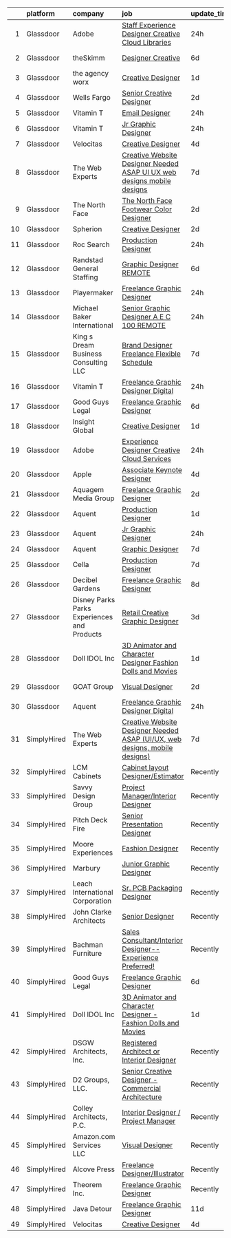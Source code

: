 

|    | platform    | company                                      | job                                                                                                                                                                                                                                                                                                                                                                                                                                                                                                                                                                                                                                                                                                                                                                                                                                                                                                                                                                                                                                                                                                                                        | update_time   | location            |
|---:|:------------|:---------------------------------------------|:-------------------------------------------------------------------------------------------------------------------------------------------------------------------------------------------------------------------------------------------------------------------------------------------------------------------------------------------------------------------------------------------------------------------------------------------------------------------------------------------------------------------------------------------------------------------------------------------------------------------------------------------------------------------------------------------------------------------------------------------------------------------------------------------------------------------------------------------------------------------------------------------------------------------------------------------------------------------------------------------------------------------------------------------------------------------------------------------------------------------------------------------|:--------------|:--------------------|
|  1 | Glassdoor   | Adobe                                        | [Staff Experience Designer  Creative Cloud Libraries](https://www.glassdoor.com/partner/jobListing.htm?pos=130&ao=1136043&s=58&guid=00000181fb7ab67f8ef7457436968254&src=GD_JOB_AD&t=SR&vt=w&cs=1_d666f33f&cb=1657781532702&jobListingId=1008002526200&jrtk=3-0-1g7tnldm2kltu801-1g7tnldmhghre800-93a532eb56dadfa2-)                                                                                                                                                                                                                                                                                                                                                                                                                                                                                                                                                                                                                                                                                                                                                                                                                       | 24h           | San Francisco, CA   |
|  2 | Glassdoor   | theSkimm                                     | [Designer  Creative](https://www.glassdoor.com/partner/jobListing.htm?pos=125&ao=1136043&s=58&guid=00000181fb7ab67f8ef7457436968254&src=GD_JOB_AD&t=SR&vt=w&cs=1_d2046052&cb=1657781532702&jobListingId=1007990380605&jrtk=3-0-1g7tnldm2kltu801-1g7tnldmhghre800-3b288eefb1d2bdc2-)                                                                                                                                                                                                                                                                                                                                                                                                                                                                                                                                                                                                                                                                                                                                                                                                                                                        | 6d            | New York, NY        |
|  3 | Glassdoor   | the agency worx                              | [Creative Designer](https://www.glassdoor.com/partner/jobListing.htm?pos=108&ao=1110586&s=58&guid=00000181fb7ab67f8ef7457436968254&src=GD_JOB_AD&t=SR&vt=w&ea=1&cs=1_1abe1a9d&cb=1657781532698&jobListingId=1007999979667&cpc=F41FEAB56D215062&jrtk=3-0-1g7tnldm2kltu801-1g7tnldmhghre800-63945e7974dcb0bf--6NYlbfkN0CNOKpjDIEH11s39GTuUki_mvxNbnX5BtDlH5CMrheAnKze_5JrwQ4joDkGUDohP_RybvKQguCwO2bzn207p_14mbiHcywFIa1HWF2UP0_3f5Zk975uTAq5uCVwflsu_JCSQSKbiQ7a0xIZd76aSwml-WNW-2GZAACyMpIWDnwBr8SUJBdJ9gJtZ6GRC9VA3zud_DbTuIAwnHNuKwWBQUYMo06cqChxqdfd6s2FdEuAao9Unx1DHq0G-aaKt4UeBfcGYvOHQJjmTSULNSoXFUTG4UhuxakNC-Sq-o0kGsV3E-EmVu6CHraFF0IMCOkgETBXCvYUHiK9sGvIs3OFxcYQ8npKQnR3sc7nLKSoDlbSrvyjCaL5d8sWHy_89gqPJIkD3UI1Hz1oywDw-V57OeYts5XtK6MXu4vXpx6RjEAviusoBT6N6hDPtsRwbySOkyHqat8fIR-56WfYO1y5XDuddY9MDQl7Lyyr-DwQZAxSTzEjvs1WppQn3a4mVLJJ_Oc%3D)                                                                                                                                                                                                                                                                                 | 1d            | Remote              |
|  4 | Glassdoor   | Wells Fargo                                  | [Senior Creative Designer](https://www.glassdoor.com/partner/jobListing.htm?pos=105&ao=1110586&s=58&guid=00000181fb7ab67f8ef7457436968254&src=GD_JOB_AD&t=SR&vt=w&cs=1_d4ef8317&cb=1657781532697&jobListingId=1007998123713&cpc=654405A9B1E0A9F5&jrtk=3-0-1g7tnldm2kltu801-1g7tnldmhghre800-49905434c79913ed--6NYlbfkN0A0sLjryQUNkc81K2goHfqpo9JHml6Vo2yWT4XuRGLXtsN7afMoSAWdqBM3YHWeqUyQSD6a69BnF3DM5XVRxd-nXq6Rk28EhL1InB6dRjYNyz34TPjZc6EOxJNPAO2LEpbg0cv0Gg_4AzCc6sCV_mFe_9rDOhi5pxCrY9nbOlMvHH43u9XoRI1-eUYQp3I7NXyIMXBTYwPu3ino0LvzWyfd2tVjpGIql2B1aICOzI-r2DODJY38Dl8GmiiniS0kekdaf-YlShJlKJ9Y1wRqeElanyyPy4dxG_1CPYaXjfJXre4yzjKl3ANjHrAXBZlowODiIl2TYxBxg8PcuyZb2R33IaeBBu5ITMTYgxpXA3QVR9fHVyyzIf2yYfIySd2pz7sCD5XaLRBm1Y_zX1GePmQgMX-jfrg_N5qPdYt-nD-HZS0W0jr1fSGqX8u4KKYnVytLbAynQeA2VYjGtl2je7bwJeuRe9CKFftwqMHerFXIJ4GxfvkpOT3UUIPC2CK_JqeRSSOtJ8uzv3Z0gtIdp-PjurOAfTB-6_qb5TZY-2rcIJyMimy9a63ByoqFPxNACgtTOZ3WeuoHiuPSgUVyZyeiwmASX_rNw0y4xdcW1ARyj3dOsuVJSTJ41mQq07L_VID1fGb4LD7xPLR8A0PpiuSj5XR0Ze_7VHQGqEm9Zs5c90HAKtJeLLZUAuDvZhUr1-cWQ-6o35CRL3zkF_FFWQ12LgBNmUkg1tZBselBVKiMeIXfc0fNuB7Qy41SBy722g7tt6M4vSIxhQ%3D%3D) | 2d            | Minneapolis, MN     |
|  5 | Glassdoor   | Vitamin T                                    | [Email Designer](https://www.glassdoor.com/partner/jobListing.htm?pos=117&ao=1110586&s=58&guid=00000181fb7ab67f8ef7457436968254&src=GD_JOB_AD&t=SR&vt=w&cs=1_08e3594d&cb=1657781532698&jobListingId=1008002796766&cpc=2CAED5C921A5F994&jrtk=3-0-1g7tnldm2kltu801-1g7tnldmhghre800-d87153d55e7e46a1--6NYlbfkN0DMrcEu7yrtATojKJA7cEzGQ3FdRGWLh0CZQInL4ECGI6k5tN82kdM0OKoro5eXmjql8SpAchbaBvot-IE8GEt7H0Wn7yzLDQibqQCjyq5rFuLesK_Ha0vnmsSq6hQiCPnlT9Or5hPi1CPf3l1Z14EsOZft4d7P_VIjuqwxh2cLfYDe0-j-y6KhNAb0n3hJfInHapUijA9-94JzQ0MknXzKDNqowfiNl6IC532gboWOHZSsqDqDGaL2J1b7bNqt8O7-WdHCYFTI5Blnvv6Pony6fHPgE4bdkEj6E3WGr6LdPIoZMb2zia-ZajEB8y3ieuAqXcOxfQS9QNbQ06jwPpampfLV3PtOGqJjFSBt7S_X9H2QhOyezDpW4m-Z-Zvhj6sUvXZjKEpYKw65gwR_3YL7DoLKh7ER_1Gc9JjylRN0U278VHa8bWCyWAVUDVx0L7y_OdhgPgpKoBdNZnp-AYAk)                                                                                                                                                                                                                                                                                                                                       | 24h           | Remote              |
|  6 | Glassdoor   | Vitamin T                                    | [Jr  Graphic Designer](https://www.glassdoor.com/partner/jobListing.htm?pos=112&ao=1110586&s=58&guid=00000181fb7ab67f8ef7457436968254&src=GD_JOB_AD&t=SR&vt=w&cs=1_9f5638d3&cb=1657781532698&jobListingId=1008004122109&cpc=32EE424DE2B657EB&jrtk=3-0-1g7tnldm2kltu801-1g7tnldmhghre800-f927bbf179ecebf4--6NYlbfkN0DMrcEu7yrtATojKJA7cEzGQ3FdRGWLh0CZQInL4ECGI6k5tN82kdM0cJmh4vC7GgjU4IZFPHYOlc5pUxMEeRMxtJYZKHkPHdtO62Iy9lVoZhAIu2S4XzkDEEtmJ95GBdsERpUV-98-k1rqGhn_uEH7OyVudsc8q053j9TlfObxlu_txI9sb52gEUeSexkJbV7RYdfhECxw5I1o36FS-1IdrmePLH_Ug18oaPp9bUBsOd0-NoBgqoUUnyfcqH0DeCTEB1us1X0aU_9H74x5hvbNcsepLrh11-tCDY6xtFirSUY0kkZPmWK2DHyNsXfvvd9zWYctZUaTKKdlKO-KHXY7Hf4WRy6FZR7AT8PSfiUtGeawET63xxDtug95RgUP7gTyHHQ0mWoDmsBHBMLEge8Bpfgz8JNtg0rjJreAwtA24MJ5bI1qkYP57s3NUXtXm9fp9LW9cspCMEU1NLZEzeVqKlOsnmtezgM%3D)                                                                                                                                                                                                                                                                                                                   | 24h           | Carlsbad, CA        |
|  7 | Glassdoor   | Velocitas                                    | [Creative Designer](https://www.glassdoor.com/partner/jobListing.htm?pos=118&ao=1136043&s=58&guid=00000181fb7ab67f8ef7457436968254&src=GD_JOB_AD&t=SR&vt=w&ea=1&cs=1_52e55359&cb=1657781532699&jobListingId=1007994273602&jrtk=3-0-1g7tnldm2kltu801-1g7tnldmhghre800-40da8c048c689c67-)                                                                                                                                                                                                                                                                                                                                                                                                                                                                                                                                                                                                                                                                                                                                                                                                                                                    | 4d            | Remote              |
|  8 | Glassdoor   | The Web Experts                              | [Creative Website Designer Needed ASAP  UI UX  web designs  mobile designs ](https://www.glassdoor.com/partner/jobListing.htm?pos=119&ao=1136043&s=58&guid=00000181fb7ab67f8ef7457436968254&src=GD_JOB_AD&t=SR&vt=w&ea=1&cs=1_c37b538f&cb=1657781532699&jobListingId=1007987314718&jrtk=3-0-1g7tnldm2kltu801-1g7tnldmhghre800-006496345e05e91e-)                                                                                                                                                                                                                                                                                                                                                                                                                                                                                                                                                                                                                                                                                                                                                                                           | 7d            | Remote              |
|  9 | Glassdoor   | The North Face                               | [The North Face  Footwear Color Designer](https://www.glassdoor.com/partner/jobListing.htm?pos=122&ao=1136043&s=58&guid=00000181fb7ab67f8ef7457436968254&src=GD_JOB_AD&t=SR&vt=w&cs=1_ecabe9d1&cb=1657781532701&jobListingId=1007998070345&jrtk=3-0-1g7tnldm2kltu801-1g7tnldmhghre800-da2d3e2e160afeb7-)                                                                                                                                                                                                                                                                                                                                                                                                                                                                                                                                                                                                                                                                                                                                                                                                                                   | 2d            | Denver, CO          |
| 10 | Glassdoor   | Spherion                                     | [Creative Designer](https://www.glassdoor.com/partner/jobListing.htm?pos=106&ao=1110586&s=58&guid=00000181fb7ab67f8ef7457436968254&src=GD_JOB_AD&t=SR&vt=w&ea=1&cs=1_668691a8&cb=1657781532697&jobListingId=1007997451737&cpc=1CBFC3E34E2A31FF&jrtk=3-0-1g7tnldm2kltu801-1g7tnldmhghre800-1e1398609a68b71d--6NYlbfkN0BpNZHkGCYrNx41be8qaaTe0TzeBrdPS_PZvndxEDoRqCuH3CNcO_WgIxvH872q8BXocWzhpZ2eRKqkciQtsNBTawKLGBCPr2cWDGwrhQ-bf1cswthjJFSiqlVhhCMNwL2HoaXnVr_hlWdlAjgOm77T8-YWdXZWO3viAo31AQo78StG72DOM7TWp8lqTKskptAZp3d3D0-h3YCOPMZSkgUUW0T_0rvozVyBlP1YA4MarOjqYMbY0bcCq6qV3yyVF_dX9qyPSoT11vTJ40pqA_t_3LjDZv_NpoB3yaSKT1tHKYNrxklJKm7DkG4o_84crpKeoq8HlOI6OTD7XgbnrSWhvzy8BAFXVOJPAdT3Lrd60iPEqaEi_a_ZIBSBn2Ulkv71XsI53jjrtQAEhC5Tv33fjt9JLXsxnv-LPawxMl4-lKRF7qfjoLTH8CgShY5iJA9ZUTxG0jFnkBSC0Oa6WBqJgl1XtLLJzdDCQ9V9kE7PMkVkCa8ynMXSFRFPP37l40g%3D)                                                                                                                                                                                                                                                                                 | 2d            | Lebanon, IN         |
| 11 | Glassdoor   | Roc Search                                   | [Production Designer](https://www.glassdoor.com/partner/jobListing.htm?pos=110&ao=1110586&s=58&guid=00000181fb7ab67f8ef7457436968254&src=GD_JOB_AD&t=SR&vt=w&ea=1&cs=1_ba8bee36&cb=1657781532698&jobListingId=1008002873267&cpc=AC285F3A3ECA6BB0&jrtk=3-0-1g7tnldm2kltu801-1g7tnldmhghre800-addaca8772c6d40c--6NYlbfkN0CMHfdvImXyhvk82aHanYmk_omNMXOkHedsHncAw9pogZQ8McdVG3ZgtV6D129IFYhfTL7yuxeJosBcH9muJWk9YjK52T1y8O0szOu9vTCKpmDjplYXk-IMpyXv9A-aKX-ksh4eAFC-aE-SiQhh8OCuPLec8bbQAg5TTcVH-hdjBv8d1fndIoosveEmcE8050BcZiyhCt5Fvp4o24MIJ-bNPXWPZNFDghEEr4p6Nn3WkZP3dqEnHOhJ6OVy7dPqINPIGWq54rzOix4DkNElQWGB6-tXU5HXgVDUTKS7tX_K5YB9uFZ3Eqb96UKMElawwiEJIMwrm7Q8aQn1L-Pnfp0k1xVS19tZ1W9RxVz4ansX1WtJQzr6i1XzgesK81984HKP0wUhKiLypp9s4qdrAykFumCpMWOPGTfikaQJrk7J7FzJ85oZK_bJDmKZl9Nc71DIULltDHVAr-S83-MLyrOzuoJCbs6hkinh15x1qnneecKSGoCfeFwA_0h4cCDT87yPqlimC90ceg%3D%3D)                                                                                                                                                                                                                                                                 | 24h           | Remote              |
| 12 | Glassdoor   | Randstad General Staffing                    | [Graphic Designer   REMOTE](https://www.glassdoor.com/partner/jobListing.htm?pos=116&ao=1110586&s=58&guid=00000181fb7ab67f8ef7457436968254&src=GD_JOB_AD&t=SR&vt=w&ea=1&cs=1_b262e396&cb=1657781532699&jobListingId=1007990726948&cpc=8795CF9063CD573D&jrtk=3-0-1g7tnldm2kltu801-1g7tnldmhghre800-4705afaf81c910a4--6NYlbfkN0BP0SNj5t90jkfF5SbRhYc-YYyKnIlIACqwosTKYtJiUOPFcGVraBBNH3PqNVaKMlOuVmRJWKrrq4EM2jRhWlKfZxM8eXEywoHlN3U-M2UVWO94To79VdvpioeFj0KoewcVhePBU7vspZEM1G4UbOHc7zykI3Y0lskQjYjoXHr1-1fzniQvjeCbaTnFzzO3sOdBEpEZYtvyenTqU5CcgeEImzBh8LmLw1yxHbLgiRz0nJ5As1261ZLhzAtou2XFdQwHnct3u2fifEk4EIJ4VserT3yZ7mv6ADMDx8yCBjcEQTBe6qi3hIliNh60mzqO5Ro2wPRDYR4pCvOJeZTsgjSwdO_DEsvhFjRIjR3KGLkBRN2fK2juChhAzEVTH6IyvJBOXUtZrVL7e3YGK4Kfi9plbVg8-aaz6pWIuwCE0-49-BelA3OR1EHSdUh2Nqa_PG3IydzSdBrUebFxdDL_U9h6ofeP8ItR9PR3eIiXuZrnbNHib6eYIvcBTnqvIKEKOmplNvSm63DXyOY---G9jfPD_zV_Eu489YnixkAbbr5tG_6efEW7Koi_cJctJQnSvXmF_YSU3SFIr2ZR3lYhszA78nhlpBlBlm34O2S6XcBEw8NgbEXa68_28WtUmAHqaBTXpJ0UkxU1OBnVgG8wL3FU)                                                                                                                       | 6d            | Remote              |
| 13 | Glassdoor   | Playermaker                                  | [Freelance Graphic Designer](https://www.glassdoor.com/partner/jobListing.htm?pos=128&ao=1136043&s=58&guid=00000181fb7ab67f8ef7457436968254&src=GD_JOB_AD&t=SR&vt=w&ea=1&cs=1_c86c6baa&cb=1657781532702&jobListingId=1008002913738&jrtk=3-0-1g7tnldm2kltu801-1g7tnldmhghre800-0015d32ae1299b20-)                                                                                                                                                                                                                                                                                                                                                                                                                                                                                                                                                                                                                                                                                                                                                                                                                                           | 24h           | Remote              |
| 14 | Glassdoor   | Michael Baker International                  | [Senior Graphic Designer   A E C   100  REMOTE](https://www.glassdoor.com/partner/jobListing.htm?pos=101&ao=1110586&s=58&guid=00000181fb7ab67f8ef7457436968254&src=GD_JOB_AD&t=SR&vt=w&cs=1_62686308&cb=1657781532696&jobListingId=1008003647290&cpc=AF770993EC679D41&jrtk=3-0-1g7tnldm2kltu801-1g7tnldmhghre800-fe1c8db2364e4908--6NYlbfkN0Bw6-PCJRpRXGAWvRKjRGO12LLkIPLF8Mel29qcmNmjc051Zg1Fu4MVlztxQQQgvSO0mu882ydATROMRq3nK6p594UDNxCN2h3MVWR62BZ1eKVqsk8te5xY6a_fqJprPSnWNCe80mmwmlxLAE5fLxpkG5L1f4qFXUWS4f86M4Q0pg4p1hFvuR-5qK3f0joeI07ulaMylgBS36iXzmQ23qpSfIaASRUvn6-N56ZdQ8xlcXtAB3Qxwc1LaGZZ-J6_i-aTpEW6oOL3mMEW1Ljza1F4xDnDXbTPsnVNCchK9GiaXv3eHnjHmnbHeG5gkqmu9vE5bnpgyQe6zN3a4sDCdfLpqNjICuszmsplxZ17pjAhGQtmAU1xl2G-hTPM9CiUf0U5uMguXR_gbgh4kIjH9LA4BaJMbieqwyYz4Njzu0iuhVeCgQyNbXwxnzTbW14tY86mDf03bC8bkNTW2YFCYMSXwi_yPCbgSnBqimmR-5K52P1o0pu_YFKjquzbCgBI3C7g20lwDLFPkVE6VnuPTKcn)                                                                                                                                                                                                                                        | 24h           | Los Angeles, CA     |
| 15 | Glassdoor   | King s Dream Business Consulting  LLC        | [Brand Designer  Freelance  Flexible Schedule ](https://www.glassdoor.com/partner/jobListing.htm?pos=124&ao=1136043&s=58&guid=00000181fb7ab67f8ef7457436968254&src=GD_JOB_AD&t=SR&vt=w&ea=1&cs=1_5d3d3dfc&cb=1657781532702&jobListingId=1007987829320&jrtk=3-0-1g7tnldm2kltu801-1g7tnldmhghre800-3eb121c0ff340177-)                                                                                                                                                                                                                                                                                                                                                                                                                                                                                                                                                                                                                                                                                                                                                                                                                        | 7d            | Remote              |
| 16 | Glassdoor   | Vitamin T                                    | [Freelance Graphic Designer  Digital ](https://www.glassdoor.com/partner/jobListing.htm?pos=113&ao=1110586&s=58&guid=00000181fb7ab67f8ef7457436968254&src=GD_JOB_AD&t=SR&vt=w&cs=1_d2a47b9e&cb=1657781532698&jobListingId=1008003371939&cpc=FD1C1DA32C38CFA7&jrtk=3-0-1g7tnldm2kltu801-1g7tnldmhghre800-b8aaf4f790a6822f--6NYlbfkN0DMrcEu7yrtATojKJA7cEzGQ3FdRGWLh0CZQInL4ECGI6k5tN82kdM0cJmh4vC7GgjKNvTzYday83o81_T4WKA7b-d9Hj33A104tepf51FPuFTB1Ljl-RdeiHAR7waaXXEbP6UQJH3qO91B-OiRteeOFAg_UGoOJfky8aSC0JcLRR0eWGWkzjhNZXuibMQqDoy-frQgTas-jDDSfihWJXl7h7nGEq2wbOB-8ompVmsD6F7f7RNuZ_0joAoHrEKOkGiOmzYtZTpipxsbBmrMtFDyEgHuPWcDGTEycFjOwv2sehZO-18eIveX7fG1tIF0THMon77I6kNs2ff-kJVvxFRycBcBWeqU6UOFPBIzm8aG5pOSyUVOH7xd5ybBTVIwMV49LMO2EkWDBydixOueine4NqSRHPxbFNSKJT4bJV9fWHnmyXR-9zdut5OF2JtFWT3RBOZxKEOb0rev7t1ote442esVTgzQHiI%3D)                                                                                                                                                                                                                                                                                                   | 24h           | Boston, MA          |
| 17 | Glassdoor   | Good Guys Legal                              | [Freelance Graphic Designer](https://www.glassdoor.com/partner/jobListing.htm?pos=123&ao=1136043&s=58&guid=00000181fb7ab67f8ef7457436968254&src=GD_JOB_AD&t=SR&vt=w&ea=1&cs=1_d840fae5&cb=1657781532701&jobListingId=1007990589634&jrtk=3-0-1g7tnldm2kltu801-1g7tnldmhghre800-8d7250e8167ebbb4-)                                                                                                                                                                                                                                                                                                                                                                                                                                                                                                                                                                                                                                                                                                                                                                                                                                           | 6d            | Remote              |
| 18 | Glassdoor   | Insight Global                               | [Creative Designer](https://www.glassdoor.com/partner/jobListing.htm?pos=107&ao=1110586&s=58&guid=00000181fb7ab67f8ef7457436968254&src=GD_JOB_AD&t=SR&vt=w&cs=1_d3d4d189&cb=1657781532697&jobListingId=1008000003584&cpc=8795CF9063CD573D&jrtk=3-0-1g7tnldm2kltu801-1g7tnldmhghre800-8a60e29f1ee4431f--6NYlbfkN0BKkHZu3wF05EeDimN_p6sYpKCMArvwa95YdH7UpkaBCqc7l59Erwqcm87s8bKO7itaYRS7I2DEaG3_0nxB3h8weMowPUDdjWwCb4iu3DIi0gdQuJVQ2azOZQDvE3MgTITb6ggnsNW2KHEU5jt_2jeJrwmXBl1cDe9l5zY0hfZbvvOdZ4NrCoqz475rMo9gxQhliKJmbGh7jgnLP5X9owlK6HhE8Ybi3-jXpkvWXwTToQ1huu27RxIvDJo17vodQPwxETg36SnfDCWOTfuXXkGAY1O1Yh4up_SF6-fdDaaKa1Fk2kTVKLP81UDZDpLOu9G2s2WT2HscqOVGQWhBWYl9GZxvnAulVDyEtMhGCOO0Y3z9BgQd8056gLvb3PGvbOKg9N-IWEvpwrn1NJxberN5mUvFUc-YgyIbHWYAV5qJo-bf7813tfE0Ml23GcGqUn_DNHovWJdr6WnvamI1tJoAkwBh-rAEJ4rr-Qxy_rTBug%3D%3D)                                                                                                                                                                                                                                                                                                        | 1d            | Charlotte, NC       |
| 19 | Glassdoor   | Adobe                                        | [Experience Designer  Creative Cloud Services](https://www.glassdoor.com/partner/jobListing.htm?pos=121&ao=1136043&s=58&guid=00000181fb7ab67f8ef7457436968254&src=GD_JOB_AD&t=SR&vt=w&cs=1_b29e087e&cb=1657781532699&jobListingId=1008002526202&jrtk=3-0-1g7tnldm2kltu801-1g7tnldmhghre800-61d1975f214f8762-)                                                                                                                                                                                                                                                                                                                                                                                                                                                                                                                                                                                                                                                                                                                                                                                                                              | 24h           | San Francisco, CA   |
| 20 | Glassdoor   | Apple                                        | [Associate Keynote Designer](https://www.glassdoor.com/partner/jobListing.htm?pos=127&ao=1136043&s=58&guid=00000181fb7ab67f8ef7457436968254&src=GD_JOB_AD&t=SR&vt=w&cs=1_386e693d&cb=1657781532702&jobListingId=1007994885822&jrtk=3-0-1g7tnldm2kltu801-1g7tnldmhghre800-d364f6aa50efa23d-)                                                                                                                                                                                                                                                                                                                                                                                                                                                                                                                                                                                                                                                                                                                                                                                                                                                | 4d            | Cupertino, CA       |
| 21 | Glassdoor   | Aquagem Media Group                          | [Freelance Graphic Designer](https://www.glassdoor.com/partner/jobListing.htm?pos=104&ao=1110586&s=58&guid=00000181fb7ab67f8ef7457436968254&src=GD_JOB_AD&t=SR&vt=w&ea=1&cs=1_6c1351cb&cb=1657781532697&jobListingId=1007997764191&cpc=2CAED5C921A5F994&jrtk=3-0-1g7tnldm2kltu801-1g7tnldmhghre800-4d2ebfee1366db9c--6NYlbfkN0B77_YC1ejH0LARr0gp97391Yy-TxGeqGyDyozsWtoFq9ZzXKVwNAMSh-0H-d8B6y-JMNg478dgS_EFxLQkcC0AR7XcPLpj2GLpx5-vSU0lZW1E1EjVYHQ7_aX-_DxG2gjY-MmmjSMVqG21zx0Or1c9fsnWdtnAVM0BvkcaXuyhDiOkSGcRDg_6oGk-XpsOGOKy4r6P20wnZxYCoFvmidzKL05Y00mcGgrRJEnmRHkg6Wg265UVgU7mMvvZdCWKeKHIg3RaO8fjllbDyB2V7o9C28In9reZo7WmPrgxgVxqRQZHZW9ruYZpdzGICK4pFiXFwld6JIGmv3To4SIl9x-RTJpzFuv4nqVlpgO3DeLrFr2hi-9aNPaf_i2tdgRug6T1yK-Uo4mo4FZM96V4c-2zM2HM79Y8PJiANrNfXwWLA7iGUGiWBjuca3kAUyUyPal4X5QyplzVCfvYiuY2hzPrP_YHHkPvf7lvgpC1fxFaVFF_8vBVfGCCfYgJwEhsHmQ%3D)                                                                                                                                                                                                                                                                        | 2d            | Remote              |
| 22 | Glassdoor   | Aquent                                       | [Production Designer](https://www.glassdoor.com/partner/jobListing.htm?pos=111&ao=1110586&s=58&guid=00000181fb7ab67f8ef7457436968254&src=GD_JOB_AD&t=SR&vt=w&cs=1_82d43aac&cb=1657781532698&jobListingId=1008001116189&cpc=FD1C1DA32C38CFA7&jrtk=3-0-1g7tnldm2kltu801-1g7tnldmhghre800-690ea9a160405fa7--6NYlbfkN0DMrcEu7yrtATojKJA7cEzGQ3FdRGWLh0CZQInL4ECGI9gD0Wolx9R2v-Aex0-GK05W53OkiJifQxlRavF4jv6APzz-RK37WNysVXED3ZYFun9U7efaEyA0TQ9uauy9vzrdJYvjMG3TgDS4jSgzLd0D2qTawX-pzCyzLkwH6byobjWaVpiR6Q_BXf5ulzfvppSPpUziw9caJWXOfBYot2q_MyzscSSvI1FEagyJwyDLG7rTa-6ZIobMDO5PjE_j3hBnLuPInWv4s24HFgdTiiYw4gVKNEDmeTBzMhNqmEPAnW4b9HmEG_bsMKUAbJNOsLL1CRsggTU4YI2CTD1Lfz9M3ZhDGOgOr-PbnME5qqd3dl2NsGNwBLIbG-do_J-dvHSOdI9GgKMqfbGU5wxJ8jRupNx9N0PKXpIKVW85QSi6JSOtoLYDkDGibseVzodGtQjXP-j-5awEjQ%3D%3D)                                                                                                                                                                                                                                                                                                                                      | 1d            | Austin, TX          |
| 23 | Glassdoor   | Aquent                                       | [Jr  Graphic Designer](https://www.glassdoor.com/partner/jobListing.htm?pos=109&ao=1110586&s=58&guid=00000181fb7ab67f8ef7457436968254&src=GD_JOB_AD&t=SR&vt=w&cs=1_d46e1a53&cb=1657781532697&jobListingId=1008003545858&cpc=0FE1F5EA2BC84A01&jrtk=3-0-1g7tnldm2kltu801-1g7tnldmhghre800-7c58a0a5956f9fb1--6NYlbfkN0DMrcEu7yrtATojKJA7cEzGQ3FdRGWLh0CZQInL4ECGI9gD0Wolx9R2v-Aex0-GK04yPt-upQdo0cKldWiGhUvmZAIuevY5kdmVCKwBAolq96kWulbjQeAT9Y3fnlzHfRH784kwzdZj8A0fKRc4KRD4lYQL6Baic2ADNSBUnvwxEI97bJJo2HF7sNWHVYg_lVJa8O0IEjmXM6t2TO21_Z0agoEuxv0JSBDOVQwjn1BCc0W6zMqE5k38u_BeuvbH9-9sHRryfuJuUolXSkppAnLd0u3_MzvqInGftgHbfKfc8juP2Wqt_vydjukuQ5EJriHBoyDhUlNif97dWlvHa3oWDNHvKmobjhMFMejGfnkk8mg1_YozUh1Jebtz8wb6HpNxVqpy3eHZsVS1U1DvEqg9WL3Zs9WqwUqz6oNowYEsP6xW2a6SHxqfUi55Wdxr6RwEGt0hwKjcCg%3D%3D)                                                                                                                                                                                                                                                                                                                                     | 24h           | Carlsbad, CA        |
| 24 | Glassdoor   | Aquent                                       | [Graphic Designer](https://www.glassdoor.com/partner/jobListing.htm?pos=114&ao=1110586&s=58&guid=00000181fb7ab67f8ef7457436968254&src=GD_JOB_AD&t=SR&vt=w&cs=1_bea3ae2b&cb=1657781532698&jobListingId=1007988996665&cpc=FD1C1DA32C38CFA7&jrtk=3-0-1g7tnldm2kltu801-1g7tnldmhghre800-d52aca7df62de0a8--6NYlbfkN0DMrcEu7yrtATojKJA7cEzGQ3FdRGWLh0CZQInL4ECGI9gD0Wolx9R2v-Aex0-GK042anucAX0UHAFAOZzfrb71RaUo5kU5NRbNy-NsEMl1LCrzajUtzA10UAE84u9e-MwLM1_TYh0_bh1m7rzdxuUI1PJE0uGSyUy0yJb0OhvDaSRtH0zIyBLBdySnNb3cw-h8U9yBVEAu8VzU5wQIA81Z-XhvzMgWiJRm_yWR7WWtq5xeCsZicG2bw3rXfRjq8CxyO1mU4LjxGeQUbEotHset1yHLR1i2NMAYTDVF_hwrzffBV2xvw0-J4I8Hf5zu3ZNgD4YSKVjRiYA3-7SmuoE14xntbz2IX4imXhrVExYXdJKgZxJPZAGzc1OuDeW0KzgHYmBfK16-dGtwgjJNhHxT1pw-nCoUmCZzIfbU2FbyhP-9LGFpSiBOLXM7twsFMKm_PnWmlJz40w%3D%3D)                                                                                                                                                                                                                                                                                                                                         | 7d            | Atlanta, GA         |
| 25 | Glassdoor   | Cella                                        | [Production Designer](https://www.glassdoor.com/partner/jobListing.htm?pos=103&ao=1110586&s=58&guid=00000181fb7ab67f8ef7457436968254&src=GD_JOB_AD&t=SR&vt=w&cs=1_676d337b&cb=1657781532697&jobListingId=1007988004455&cpc=1CBFC3E34E2A31FF&jrtk=3-0-1g7tnldm2kltu801-1g7tnldmhghre800-661a33f648736994--6NYlbfkN0ABL5jwqrJX8j4-zsE1pdctockIOMh3bUiDojLxDHSgfnyfdrl215GIT9Vdrv6w9Un7pt__NKFrEMXdFNI_-gXMZ64BdvBYCKAUevBPGXI9NHic9JvK49a230Zb2X6vcVYsrNyAKFJIlLC1TSb_-oWrcLHXJ76qSu6kicEr981IggWbCYTOMHxQSG1w7VsnOJ09FWWtf9U0dguAYQZ7vq3ZsNeT2SfqqFY4fmkK10bEItf40SJx_Swg8QkGhPUzOV8WKpQiZt9MObrKdmGJt_HxTldt7mMqbU10zFDghRJ5yEifi1w3n9Fhf0g5s1y0q6IwO18iOR6HS9QXkLuoCwCOdpyeio0r19v1X_PVI2Kqx_EMsXJRWF-2NiHdGgT2f5SHor1fVA-N_H2V5MkZsnHKqhgGMKGgSdXHV9SvTAk4gyHIJb3WHtsPdiN7fcujF7vaAC7vb692WAV1rd-IG6EWQ-njLSfqjcOkuE2ZzP5oM0vQLxkJV0XZedHOsGygTKefGoTgI_tDErfQoVSesZXdNcPJEkJB2mTrtkm-I5VDWrLNbIP84c6vCd90Xy8tGsoam-mj6rDKzxem5hOqdc-Y8bIWbq_jnibzW8FO_7x9DQRrNSV964n7DR_Czp8yhLs4eO7-7Jmxb5UYbVNPyK6mUz9-d9Sg9gbdGk5J3a8hxXG9is2xTA4Ijk1R6_lIdGxcDjX6YB_xo98jpf8mgrSt-XvXzUUwQCRMfK3xcNS9YCcT_C9oTsXzSMIktGPm7u8%3D)                    | 7d            | Dallas, TX          |
| 26 | Glassdoor   | Decibel Gardens                              | [Freelance Graphic Designer](https://www.glassdoor.com/partner/jobListing.htm?pos=126&ao=1136043&s=58&guid=00000181fb7ab67f8ef7457436968254&src=GD_JOB_AD&t=SR&vt=w&ea=1&cs=1_bcf34774&cb=1657781532702&jobListingId=1007985016865&jrtk=3-0-1g7tnldm2kltu801-1g7tnldmhghre800-07ae5562d47fac6d-)                                                                                                                                                                                                                                                                                                                                                                                                                                                                                                                                                                                                                                                                                                                                                                                                                                           | 8d            | Remote              |
| 27 | Glassdoor   | Disney Parks Parks  Experiences and Products | [Retail Creative Graphic Designer](https://www.glassdoor.com/partner/jobListing.htm?pos=102&ao=1110586&s=58&guid=00000181fb7ab67f8ef7457436968254&src=GD_JOB_AD&t=SR&vt=w&cs=1_67edb3ee&cb=1657781532696&jobListingId=1007995813881&cpc=FD1C1DA32C38CFA7&jrtk=3-0-1g7tnldm2kltu801-1g7tnldmhghre800-c9b8dbea7348a4e7--6NYlbfkN0DAFTyt7pbDCC2JPO79CSdi1dIb81yjczP5qsKcZIxgiRd1qisRd4re16D_VG3-wzUWs9OwoP3tNCVod-x4ixhAENJYn7zaAvT-O2dT1nectX2vuKd3XwIXTh_M96hf5SVUU7yCcdLtHPLwIlarxzG5DmHTpOqNGGhf288MimHLalMPM9qg4YF6Cisp6kVNIVqjr6JrnXDmMbsI5EzBiRuZfX2Dc2lZhZUcD5zW2yfsI8i7l3qxt0yhCyYUFvUGigUS_nbCbCnPTgAlsSyBwBIrLHIcZFgtgS1--MEtyZi8TWEYGfoaZwJpuG1HOu77YYvMEpRGwrPRFCeiOk-RaI1ISn-nB7DsRFXsAicfhC0eMd8IDff4Cd7KLBJhok3OoTAAWTQ7iEzHVZ8iPhcqGZWVGrpD42_C7PDcDH_CF99FBeMDtVvYBUbIa0M9smM6PdpLxb-m4-CPYg%3D%3D)                                                                                                                                                                                                                                                                                                                         | 3d            | Seattle, WA         |
| 28 | Glassdoor   | Doll IDOL Inc                                | [3D Animator and Character Designer   Fashion Dolls and Movies](https://www.glassdoor.com/partner/jobListing.htm?pos=120&ao=1136043&s=58&guid=00000181fb7ab67f8ef7457436968254&src=GD_JOB_AD&t=SR&vt=w&ea=1&cs=1_dd917e58&cb=1657781532699&jobListingId=1008000050419&jrtk=3-0-1g7tnldm2kltu801-1g7tnldmhghre800-692803b7bef0db82-)                                                                                                                                                                                                                                                                                                                                                                                                                                                                                                                                                                                                                                                                                                                                                                                                        | 1d            | Remote              |
| 29 | Glassdoor   | GOAT Group                                   | [Visual Designer](https://www.glassdoor.com/partner/jobListing.htm?pos=129&ao=1136043&s=58&guid=00000181fb7ab67f8ef7457436968254&src=GD_JOB_AD&t=SR&vt=w&ea=1&cs=1_ebdbf2c0&cb=1657781532702&jobListingId=1007998032082&jrtk=3-0-1g7tnldm2kltu801-1g7tnldmhghre800-4dfe2c3baada2ac6-)                                                                                                                                                                                                                                                                                                                                                                                                                                                                                                                                                                                                                                                                                                                                                                                                                                                      | 2d            | Los Angeles, CA     |
| 30 | Glassdoor   | Aquent                                       | [Freelance Graphic Designer  Digital ](https://www.glassdoor.com/partner/jobListing.htm?pos=115&ao=1110586&s=58&guid=00000181fb7ab67f8ef7457436968254&src=GD_JOB_AD&t=SR&vt=w&cs=1_3cb49769&cb=1657781532698&jobListingId=1008003545844&cpc=1160948BCBA38B5B&jrtk=3-0-1g7tnldm2kltu801-1g7tnldmhghre800-d76c20a269c53c77--6NYlbfkN0DMrcEu7yrtATojKJA7cEzGQ3FdRGWLh0CZQInL4ECGI9gD0Wolx9R2v-Aex0-GK04yPt-upQdo0XiJLa-I22KSxUnQo05J_hrJhbGxIhbmcfVC-xMf3E06Jq3qkG9uVBXC7pswMq01_4u5HibExqvuEFpwQg8lCGqXTR3gUICnAKHY0il2GEwAZz0cBI-wY5qczknhs8O27rU-wKUYqCMNRpAmc7J8eFxn6MvvZx3NQqjsUVGlNGz28k7twLCKdE5lrZyItCeSVMPdGYWbCdVVv9Cvl7eQclf2S2gFA6OdvwhGb3ZFj5HEZlHLcO7KGJKI5FZ39Y5t0Tf0Q_Lp1slBk-WhY0Pv3ikmCI37h9WmuIrCJh8f5hUXVY9rESKRmtFXMw1MSIkOMK_jRgc81jKwqriSbXkFWcyP-tMf8D0PViQeehfoZynGwhkh3nawIJ2AQ0swAs9D9X9FTgCON1pW)                                                                                                                                                                                                                                                                                                                 | 24h           | Boston, MA          |
| 31 | SimplyHired | The Web Experts                              | [Creative Website Designer Needed ASAP (UI/UX, web designs, mobile designs)](https://www.simplyhired.com/job/l-egCQiYg6FAtzLn9s0wN-WzeWW5snE-ksAblGGZvNSlnpUcsuhHqA?q=creative+designer)                                                                                                                                                                                                                                                                                                                                                                                                                                                                                                                                                                                                                                                                                                                                                                                                                                                                                                                                                   | 7d            | Remote              |
| 32 | SimplyHired | LCM Cabinets                                 | [Cabinet layout Designer/Estimator](https://www.simplyhired.com/job/DGSlfiUPWVOU_IlQXYWu3NE8c65_nAMngwGpdSuOIPTgYpGha4wvXw?q=creative+designer)                                                                                                                                                                                                                                                                                                                                                                                                                                                                                                                                                                                                                                                                                                                                                                                                                                                                                                                                                                                            | Recently      | Monroe, WA          |
| 33 | SimplyHired | Savvy Design Group                           | [Project Manager/Interior Designer](https://www.simplyhired.com/job/YsTVNp6nM336MjEWyi9A2oN5zVIl9wlJWq0tDVxZK_pWOgvFYeDoqg?q=creative+designer)                                                                                                                                                                                                                                                                                                                                                                                                                                                                                                                                                                                                                                                                                                                                                                                                                                                                                                                                                                                            | Recently      | St. Louis, MO       |
| 34 | SimplyHired | Pitch Deck Fire                              | [Senior Presentation Designer](https://www.simplyhired.com/job/jYNTnV-puvkSD-LiXWowLCQsrIrlIgUc9XdxbeCKV4VMJpASc_8p9Q?q=creative+designer)                                                                                                                                                                                                                                                                                                                                                                                                                                                                                                                                                                                                                                                                                                                                                                                                                                                                                                                                                                                                 | Recently      | Remote              |
| 35 | SimplyHired | Moore Experiences                            | [Fashion Designer](https://www.simplyhired.com/job/F0YdUO4YKzlECSuAU2ZVaiFIRXD6hjBf6rhzg1r2hFuffSFCtiCgoA?q=creative+designer)                                                                                                                                                                                                                                                                                                                                                                                                                                                                                                                                                                                                                                                                                                                                                                                                                                                                                                                                                                                                             | Recently      | Remote +1 location  |
| 36 | SimplyHired | Marbury                                      | [Junior Graphic Designer](https://www.simplyhired.com/job/MH8gQthZdwZl4mhAOI5f9bItaWa8oPpv_aqPrn1pKm0Dzb0oAGGYEA?q=creative+designer)                                                                                                                                                                                                                                                                                                                                                                                                                                                                                                                                                                                                                                                                                                                                                                                                                                                                                                                                                                                                      | Recently      | Remote              |
| 37 | SimplyHired | Leach International Corporation              | [Sr. PCB Packaging Designer](https://www.simplyhired.com/job/CY_L3ifU6jHJIruCEt2By_gDJBLASOEM4rp4V4wOYWCvOYRfJANygg?q=creative+designer)                                                                                                                                                                                                                                                                                                                                                                                                                                                                                                                                                                                                                                                                                                                                                                                                                                                                                                                                                                                                   | Recently      | Buena Park, CA      |
| 38 | SimplyHired | John Clarke Architects                       | [Senior Designer](https://www.simplyhired.com/job/MYC91eBeQc2OYt3IeMGWBH6wpnZ8rSAQfasNxR0audAkF-Q56TT7HQ?q=creative+designer)                                                                                                                                                                                                                                                                                                                                                                                                                                                                                                                                                                                                                                                                                                                                                                                                                                                                                                                                                                                                              | Recently      | Sausalito, CA       |
| 39 | SimplyHired | Bachman Furniture                            | [Sales Consultant/Interior Designer-- Experience Preferred!](https://www.simplyhired.com/job/6TuJt7dhkjzybzgT-N8n2n4rIMgK9cfgACJfhp90n_CRte5UgeCTFg?q=creative+designer)                                                                                                                                                                                                                                                                                                                                                                                                                                                                                                                                                                                                                                                                                                                                                                                                                                                                                                                                                                   | Recently      | Milwaukee, WI       |
| 40 | SimplyHired | Good Guys Legal                              | [Freelance Graphic Designer](https://www.simplyhired.com/job/jM1OHYhB0Kfw4TqnTCopBSQInBBYgm1dZI-1q0Tbs6fAsULJpHfgCw?q=creative+designer)                                                                                                                                                                                                                                                                                                                                                                                                                                                                                                                                                                                                                                                                                                                                                                                                                                                                                                                                                                                                   | 6d            | Remote              |
| 41 | SimplyHired | Doll IDOL Inc                                | [3D Animator and Character Designer - Fashion Dolls and Movies](https://www.simplyhired.com/job/oJsChHhRGDGGv1b2M24ayc9JsQsRPOlzTvatMdY-Lt4z2yFcMCnNgA?q=creative+designer)                                                                                                                                                                                                                                                                                                                                                                                                                                                                                                                                                                                                                                                                                                                                                                                                                                                                                                                                                                | 1d            | Remote              |
| 42 | SimplyHired | DSGW Architects, Inc.                        | [Registered Architect or Interior Designer](https://www.simplyhired.com/job/zhDBR90v1tL0BYtP-qYay76bxoCjnW4YC1NEmtPQvMFPKYcPwL6Hgg?q=creative+designer)                                                                                                                                                                                                                                                                                                                                                                                                                                                                                                                                                                                                                                                                                                                                                                                                                                                                                                                                                                                    | Recently      | Minnesota           |
| 43 | SimplyHired | D2 Groups, LLC.                              | [Senior Creative Designer - Commercial Architecture](https://www.simplyhired.com/job/Yzphuvu4v4KIeGAg97r-GC4K2aaGuq7WuIAfSSpOBYl9P_dmzDtnLw?q=creative+designer)                                                                                                                                                                                                                                                                                                                                                                                                                                                                                                                                                                                                                                                                                                                                                                                                                                                                                                                                                                           | Recently      | King of Prussia, PA |
| 44 | SimplyHired | Colley Architects, P.C.                      | [Interior Designer / Project Manager](https://www.simplyhired.com/job/1_AKd20zbAVYuVuimSFQQFRuE2ScgAGKuVb47R5pZ_dBMnvjp2ddmA?q=creative+designer)                                                                                                                                                                                                                                                                                                                                                                                                                                                                                                                                                                                                                                                                                                                                                                                                                                                                                                                                                                                          | Recently      | Blacksburg, VA      |
| 45 | SimplyHired | Amazon.com Services LLC                      | [Visual Designer](https://www.simplyhired.com/job/07csdT2C5wUC0BjRkvFLfN-A2TKuc9tkdRnFlCKVrN7nw2oJdE55kw?q=creative+designer)                                                                                                                                                                                                                                                                                                                                                                                                                                                                                                                                                                                                                                                                                                                                                                                                                                                                                                                                                                                                              | Recently      | Remote +2 locations |
| 46 | SimplyHired | Alcove Press                                 | [Freelance Designer/Illustrator](https://www.simplyhired.com/job/NFPOnORXu61AwCEsRn-lJr_s0fZ_cbKUmLO_BOEuhEuZwGrhey-t1A?q=creative+designer)                                                                                                                                                                                                                                                                                                                                                                                                                                                                                                                                                                                                                                                                                                                                                                                                                                                                                                                                                                                               | Recently      | Remote              |
| 47 | SimplyHired | Theorem Inc.                                 | [Freelance Graphic Designer](https://www.simplyhired.com/job/X9uns7gwmHwlm_ccFdh4AiB-UXISgpLZ7m-DP3rc-uv3Ok7Ouux7Ig?q=creative+designer)                                                                                                                                                                                                                                                                                                                                                                                                                                                                                                                                                                                                                                                                                                                                                                                                                                                                                                                                                                                                   | Recently      | Remote              |
| 48 | SimplyHired | Java Detour                                  | [Freelance Graphic Designer](https://www.simplyhired.com/job/yTHNGr_2rj2rfiuzlpX9okId_jQHvk40sZ-q7z_fbjJVdtYJZTmMWg?q=creative+designer)                                                                                                                                                                                                                                                                                                                                                                                                                                                                                                                                                                                                                                                                                                                                                                                                                                                                                                                                                                                                   | 11d           | Remote              |
| 49 | SimplyHired | Velocitas                                    | [Creative Designer](https://www.simplyhired.com/job/BLtwQ3dRGaZJf8mN5X7d7ry3a2llJV8Z0ePYxRJzJj7VeJX4YYpcSA?q=creative+designer)                                                                                                                                                                                                                                                                                                                                                                                                                                                                                                                                                                                                                                                                                                                                                                                                                                                                                                                                                                                                            | 4d            | Remote              |